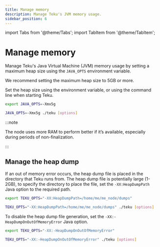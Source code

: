 ```yaml
---
title: Manage memory
description: Manage Teku's JVM memory usage.
sidebar_position: 6
---
```


import Tabs from '@theme/Tabs';
import TabItem from '@theme/TabItem';

# Manage memory

Manage Teku's Java Virtual Machine (JVM) memory usage by setting a maximum heap size using the `JAVA_OPTS` environment variable.

We recommend setting the maximum heap size to 5GB or more.

Set the heap size using the environment variable, or using the command line when starting Teku.

<Tabs>
  <TabItem value="Environment variable" label="Environment variable" default>

```bash
export JAVA_OPTS=-Xmx5g
```

  </TabItem>
  <TabItem value="Command line" label="Command line" >

```bash
JAVA_OPTS=-Xmx5g ./teku [options]
```

  </TabItem>
</Tabs>

:::note

The node uses more RAM to perform better if it’s available, especially during periods of non-finalization.

:::

## Manage the heap dump

If an out of memory error occurs, the heap dump file is placed in the directory that Teku runs from. The heap dump file is potentially large (1-2GB), to specify the directory to place the file, set the `-XX:HeapDumpPath` Java option to the required path.

<Tabs>
  <TabItem value="Environment variable" label="Environment variable" default>

```bash
export TEKU_OPTS="-XX:HeapDumpPath=/home/me/me_node/dumps"
```

  </TabItem>
  <TabItem value="Command line" label="Command line" >

```bash
TEKU_OPTS="-XX:HeapDumpPath=/home/me/me_node/dumps" ./teku [options]
```

  </TabItem>
</Tabs>

To disable the heap dump file generation, set the `-XX:-HeapDumpOnOutOfMemoryError` Java option.

<Tabs>
  <TabItem value="Environment variable" label="Environment variable" >

```bash
export TEKU_OPTS="-XX:-HeapDumpOnOutOfMemoryError"
```

  </TabItem>
  <TabItem value="Command line" label="Command line" >

```bash
TEKU_OPTS="-XX:-HeapDumpOnOutOfMemoryError" ./teku [options]
```

  </TabItem>
</Tabs>
